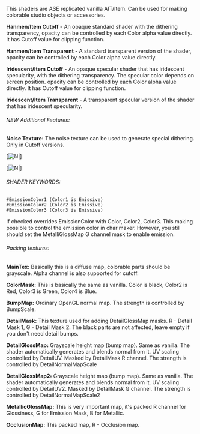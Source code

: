 This shaders are ASE replicated vanilla AIT/Item. Can be used for making colorable studio objects or accessories.

**Hanmen/Item Cutoff** - An opaque standard shader with the dithering transparency, opacity can be controlled by each Color alpha
 value directly. It has Cutoff value for clipping function.
 
**Hanmen/Item Transparent** - A standard transparent version of the shader, opacity can be controlled by each Color alpha
 value directly.
 
**Iridescent/Item Cutoff** - An opaque specular shader that has iridescent specularity, with the dithering transparency. The specular color depends on screen position. opacity can be controlled by each Color alpha value directly. It has Cutoff value for clipping function.

**Iridescent/Item Transparent** - A transparent specular version of the shader that has iridescent specularity.

###### NEW Additional Features:

**Noise Texture:** The noise texture can be used to generate special dithering. Only in Cutoff versions.

[![N|](https://github.com/Hanmen-lab/HS2-AI-ASE-Shaders/blob/master/bayer.gif)]

[![N|](https://github.com/Hanmen-lab/HS2-AI-ASE-Shaders/blob/master/bluenoise.gif)]

###### SHADER KEYWORDS:

    #EmissionColor1 (Color1 is Emissive)
    #EmissionColor2 (Color2 is Emissive)
    #EmissionColor3 (Color3 is Emissive)

If checked overrides EmissionColor with Color, Color2, Color3. This making possible to control the emission color in char maker. However, you still should set the MetalliGlossMap G channel mask to enable emission.

###### Packing textures:

**MainTex:** Basically this is a diffuse map, colorable parts should be grayscale. Alpha channel is also supported for cutoff.

**ColorMask:** This is basically the same as vanilla. Color is black, Color2 is Red, Color3 is Green, Color4 is Blue.

**BumpMap:** Ordinary OpenGL normal map. The strength is controlled by BumpScale.

**DetailMask:** This texture used for adding DetailGlossMap masks. R - Detail Mask 1, G - Detail Mask 2. The black parts are not affected, leave empty if you don't need detail bumps.

**DetailGlossMap:** Grayscale height map (bump map). Same as vanilla. The shader automatically generates and blends normal from it. UV scaling controlled by DetailUV. Masked by DetailMask R channel. The strength is controlled by DetailNormalMapScale

**DetailGlossMap2:** Grayscale height map (bump map). Same as vanilla. The shader automatically generates and blends normal from it. UV scaling controlled by DetailUV2. Masked by DetailMask G channel. The strength is controlled by DetailNormalMapScale2

**MetallicGlossMap:** This is very important map, it's packed R channel for Glossiness, G for Emission Mask, B for Metallic.

**OcclusionMap:** This packed map, R - Occlusion map.


